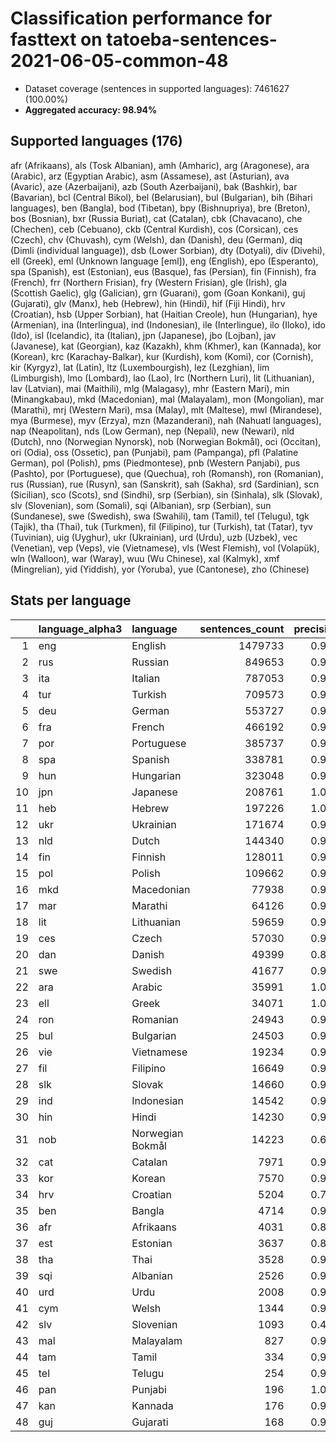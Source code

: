 # Classification performance for fasttext on tatoeba-sentences-2021-06-05-common-48

- Dataset coverage (sentences in supported languages): 7461627 (100.00%)
- **Aggregated accuracy: 98.94%**

<h2 id="supported-languages">Supported languages (176)</h2>

afr (Afrikaans), als (Tosk Albanian), amh (Amharic), arg (Aragonese), ara (Arabic), arz (Egyptian Arabic), asm (Assamese), ast (Asturian), ava (Avaric), aze (Azerbaijani), azb (South Azerbaijani), bak (Bashkir), bar (Bavarian), bcl (Central Bikol), bel (Belarusian), bul (Bulgarian), bih (Bihari languages), ben (Bangla), bod (Tibetan), bpy (Bishnupriya), bre (Breton), bos (Bosnian), bxr (Russia Buriat), cat (Catalan), cbk (Chavacano), che (Chechen), ceb (Cebuano), ckb (Central Kurdish), cos (Corsican), ces (Czech), chv (Chuvash), cym (Welsh), dan (Danish), deu (German), diq (Dimli (individual language)), dsb (Lower Sorbian), dty (Dotyali), div (Divehi), ell (Greek), eml (Unknown language [eml]), eng (English), epo (Esperanto), spa (Spanish), est (Estonian), eus (Basque), fas (Persian), fin (Finnish), fra (French), frr (Northern Frisian), fry (Western Frisian), gle (Irish), gla (Scottish Gaelic), glg (Galician), grn (Guarani), gom (Goan Konkani), guj (Gujarati), glv (Manx), heb (Hebrew), hin (Hindi), hif (Fiji Hindi), hrv (Croatian), hsb (Upper Sorbian), hat (Haitian Creole), hun (Hungarian), hye (Armenian), ina (Interlingua), ind (Indonesian), ile (Interlingue), ilo (Iloko), ido (Ido), isl (Icelandic), ita (Italian), jpn (Japanese), jbo (Lojban), jav (Javanese), kat (Georgian), kaz (Kazakh), khm (Khmer), kan (Kannada), kor (Korean), krc (Karachay-Balkar), kur (Kurdish), kom (Komi), cor (Cornish), kir (Kyrgyz), lat (Latin), ltz (Luxembourgish), lez (Lezghian), lim (Limburgish), lmo (Lombard), lao (Lao), lrc (Northern Luri), lit (Lithuanian), lav (Latvian), mai (Maithili), mlg (Malagasy), mhr (Eastern Mari), min (Minangkabau), mkd (Macedonian), mal (Malayalam), mon (Mongolian), mar (Marathi), mrj (Western Mari), msa (Malay), mlt (Maltese), mwl (Mirandese), mya (Burmese), myv (Erzya), mzn (Mazanderani), nah (Nahuatl languages), nap (Neapolitan), nds (Low German), nep (Nepali), new (Newari), nld (Dutch), nno (Norwegian Nynorsk), nob (Norwegian Bokmål), oci (Occitan), ori (Odia), oss (Ossetic), pan (Punjabi), pam (Pampanga), pfl (Palatine German), pol (Polish), pms (Piedmontese), pnb (Western Panjabi), pus (Pashto), por (Portuguese), que (Quechua), roh (Romansh), ron (Romanian), rus (Russian), rue (Rusyn), san (Sanskrit), sah (Sakha), srd (Sardinian), scn (Sicilian), sco (Scots), snd (Sindhi), srp (Serbian), sin (Sinhala), slk (Slovak), slv (Slovenian), som (Somali), sqi (Albanian), srp (Serbian), sun (Sundanese), swe (Swedish), swa (Swahili), tam (Tamil), tel (Telugu), tgk (Tajik), tha (Thai), tuk (Turkmen), fil (Filipino), tur (Turkish), tat (Tatar), tyv (Tuvinian), uig (Uyghur), ukr (Ukrainian), urd (Urdu), uzb (Uzbek), vec (Venetian), vep (Veps), vie (Vietnamese), vls (West Flemish), vol (Volapük), wln (Walloon), war (Waray), wuu (Wu Chinese), xal (Kalmyk), xmf (Mingrelian), yid (Yiddish), yor (Yoruba), yue (Cantonese), zho (Chinese)

<h2 id="metrics-per-language">Stats per language</h2>

|    | language_alpha3   | language         |   sentences_count |   precision |   recall |    f1 |      tp |   fp |      tn |   fn |
|---:|:------------------|:-----------------|------------------:|------------:|---------:|------:|--------:|-----:|--------:|-----:|
|  1 | eng               | English          |           1479733 |       0.994 |    0.999 | 0.993 | 1478395 | 9216 | 5972678 | 1338 |
|  2 | rus               | Russian          |            849653 |       0.995 |    0.998 | 0.994 |  848237 | 4129 | 6607845 | 1416 |
|  3 | ita               | Italian          |            787053 |       0.994 |    0.996 | 0.992 |  783712 | 4984 | 6669590 | 3341 |
|  4 | tur               | Turkish          |            709573 |       0.999 |    0.998 | 0.998 |  707878 |  812 | 6751242 | 1695 |
|  5 | deu               | German           |            553727 |       0.996 |    0.997 | 0.994 |  552153 | 2391 | 6905509 | 1574 |
|  6 | fra               | French           |            466192 |       0.994 |    0.994 | 0.991 |  463322 | 2814 | 6992621 | 2870 |
|  7 | por               | Portuguese       |            385737 |       0.991 |    0.983 | 0.982 |  379214 | 3624 | 7072266 | 6523 |
|  8 | spa               | Spanish          |            338781 |       0.979 |    0.987 | 0.972 |  334473 | 7311 | 7115535 | 4308 |
|  9 | hun               | Hungarian        |            323048 |       0.996 |    0.993 | 0.993 |  320862 | 1315 | 7137264 | 2186 |
| 10 | jpn               | Japanese         |            208761 |       1.000 |    1.000 | 1.000 |  208682 |   28 | 7252838 |   79 |
| 11 | heb               | Hebrew           |            197226 |       1.000 |    1.000 | 1.000 |  197205 |    0 | 7264401 |   21 |
| 12 | ukr               | Ukrainian        |            171674 |       0.996 |    0.978 | 0.985 |  167950 |  738 | 7289215 | 3724 |
| 13 | nld               | Dutch            |            144340 |       0.988 |    0.955 | 0.966 |  137902 | 1685 | 7315602 | 6438 |
| 14 | fin               | Finnish          |            128011 |       0.994 |    0.981 | 0.984 |  125521 |  797 | 7332819 | 2490 |
| 15 | pol               | Polish           |            109662 |       0.988 |    0.992 | 0.984 |  108795 | 1366 | 7350599 |  867 |
| 16 | mkd               | Macedonian       |             77938 |       0.982 |    0.986 | 0.976 |   76873 | 1395 | 7382294 | 1065 |
| 17 | mar               | Marathi          |             64126 |       0.999 |    0.998 | 0.998 |   64016 |   96 | 7397405 |  110 |
| 18 | lit               | Lithuanian       |             59659 |       0.996 |    0.960 | 0.976 |   57282 |  212 | 7401756 | 2377 |
| 19 | ces               | Czech            |             57030 |       0.945 |    0.951 | 0.923 |   54248 | 3141 | 7401456 | 2782 |
| 20 | dan               | Danish           |             49399 |       0.856 |    0.907 | 0.820 |   44828 | 7523 | 7404705 | 4571 |
| 21 | swe               | Swedish          |             41677 |       0.953 |    0.948 | 0.929 |   39504 | 1944 | 7418006 | 2173 |
| 22 | ara               | Arabic           |             35991 |       1.000 |    0.993 | 0.997 |   35750 |    5 | 7425631 |  241 |
| 23 | ell               | Greek            |             34071 |       1.000 |    1.000 | 1.000 |   34069 |   10 | 7427546 |    2 |
| 24 | ron               | Romanian         |             24943 |       0.983 |    0.937 | 0.951 |   23375 |  416 | 7436268 | 1568 |
| 25 | bul               | Bulgarian        |             24503 |       0.966 |    0.944 | 0.939 |   23127 |  802 | 7436322 | 1376 |
| 26 | vie               | Vietnamese       |             19234 |       0.993 |    0.997 | 0.992 |   19178 |  132 | 7442261 |   56 |
| 27 | fil               | Filipino         |             16649 |       0.992 |    0.938 | 0.961 |   15621 |  122 | 7444856 | 1028 |
| 28 | slk               | Slovak           |             14660 |       0.934 |    0.627 | 0.731 |    9190 |  651 | 7446316 | 5470 |
| 29 | ind               | Indonesian       |             14542 |       0.963 |    0.921 | 0.925 |   13398 |  510 | 7446575 | 1144 |
| 30 | hin               | Hindi            |             14230 |       0.994 |    0.989 | 0.989 |   14076 |   82 | 7447315 |  154 |
| 31 | nob               | Norwegian Bokmål |             14223 |       0.676 |    0.422 | 0.462 |    5997 | 2872 | 7444532 | 8226 |
| 32 | cat               | Catalan          |              7971 |       0.914 |    0.800 | 0.820 |    6377 |  601 | 7453055 | 1594 |
| 33 | kor               | Korean           |              7570 |       0.997 |    0.994 | 0.994 |    7525 |   20 | 7454037 |   45 |
| 34 | hrv               | Croatian         |              5204 |       0.786 |    0.451 | 0.532 |    2349 |  638 | 7455785 | 2855 |
| 35 | ben               | Bangla           |              4714 |       0.998 |    0.999 | 0.998 |    4709 |    8 | 7456905 |    5 |
| 36 | afr               | Afrikaans        |              4031 |       0.859 |    0.700 | 0.725 |    2823 |  465 | 7457131 | 1208 |
| 37 | est               | Estonian         |              3637 |       0.842 |    0.818 | 0.770 |    2975 |  559 | 7457431 |  662 |
| 38 | tha               | Thai             |              3528 |       0.999 |    1.000 | 0.999 |    3527 |    2 | 7458097 |    1 |
| 39 | sqi               | Albanian         |              2526 |       0.967 |    0.865 | 0.899 |    2184 |   75 | 7459026 |  342 |
| 40 | urd               | Urdu             |              2008 |       0.974 |    0.982 | 0.965 |    1972 |   53 | 7459566 |   36 |
| 41 | cym               | Welsh            |              1344 |       0.965 |    0.721 | 0.813 |     969 |   35 | 7460248 |  375 |
| 42 | slv               | Slovenian        |              1093 |       0.436 |    0.510 | 0.360 |     557 |  721 | 7459813 |  536 |
| 43 | mal               | Malayalam        |               827 |       0.992 |    1.000 | 0.992 |     827 |    7 | 7460793 |    0 |
| 44 | tam               | Tamil            |               334 |       0.991 |    1.000 | 0.991 |     334 |    3 | 7461290 |    0 |
| 45 | tel               | Telugu           |               254 |       0.981 |    1.000 | 0.981 |     254 |    5 | 7461368 |    0 |
| 46 | pan               | Punjabi          |               196 |       1.000 |    1.000 | 1.000 |     196 |    0 | 7461431 |    0 |
| 47 | kan               | Kannada          |               176 |       0.926 |    1.000 | 0.926 |     176 |   14 | 7461437 |    0 |
| 48 | guj               | Gujarati         |               168 |       0.988 |    1.000 | 0.988 |     168 |    2 | 7461457 |    0 |